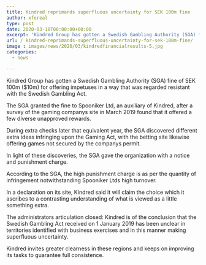 ```yaml
---
title: Kindred reprimands superfluous uncertainty for SEK 100m fine
author: xforeal 
type: post
date: 2020-03-18T00:00:00+00:00
excerpt: 'Kindred Group has gotten a Swedish Gambling Authority (SGA) fine of SEK 100m ($10m) for offering motivators in a way that was considered resistant with the Swedish Gambling Act '
url: / kindred-reprimands-superfluous-uncertainty-for-sek-100m-fine/
image : images/news/2020/03/kindredfinancialresults-5.jpg
categories:
  - news

---
```

Kindred Group has gotten a Swedish Gambling Authority (SGA) fine of SEK 100m ($10m) for offering impetuses in a way that was regarded resistant with the Swedish Gambling Act. 

The SGA granted the fine to Spooniker Ltd, an auxiliary of Kindred, after a survey of the gaming companys site in March 2019 found that it offered a few diverse unapproved rewards. 

During extra checks later that equivalent year, the SGA discovered different extra ideas infringing upon the Gaming Act, with the betting site likewise offering games not secured by the companys permit. 

In light of these discoveries, the SGA gave the organization with a notice and punishment charge. 

According to the SGA, the high punishment charge is as per the quantity of infringement notwithstanding Spooniker Ltds high turnover. 

In a declaration on its site, Kindred said it will claim the choice which it ascribes to a contrasting understanding of what is viewed as a little something extra. 

The administrators articulation closed: Kindred is of the conclusion that the Swedish Gambling Act received on 1 January 2019 has been unclear in territories identified with business exercises and in this manner making superfluous uncertainty. 

Kindred invites greater clearness in these regions and keeps on improving its tasks to guarantee full consistence.